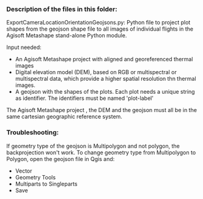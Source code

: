 ### Description of the files in this folder:

ExportCameraLocationOrientationGeojsons.py:
Python file to project plot shapes from the geojson shape file to all images of individual flights in the Agisoft Metashape stand-alone Python module.

Input needed:
- An Agisoft Metashape project with aligned and georeferenced thermal images
- Digital elevation model (DEM), based on RGB or multispectral or multispectral data, which provide a higher spatial resolution thn thermal images.
- A geojson with the shapes of the plots. Each plot needs a unique string as identifier. The identifiers must be named 'plot-label'

The Agisoft Metashape project , the DEM and the geojson must all be in the same cartesian geographic reference system.

### Troubleshooting:
If geometry type of the geojson is Multipolygon and not polygon, the backprojection won't work. To change geometry type from Multipolygon to Polygon, open the geojson file in Qgis and:
- Vector
- Geometry Tools
- Multiparts to Singleparts
- Save